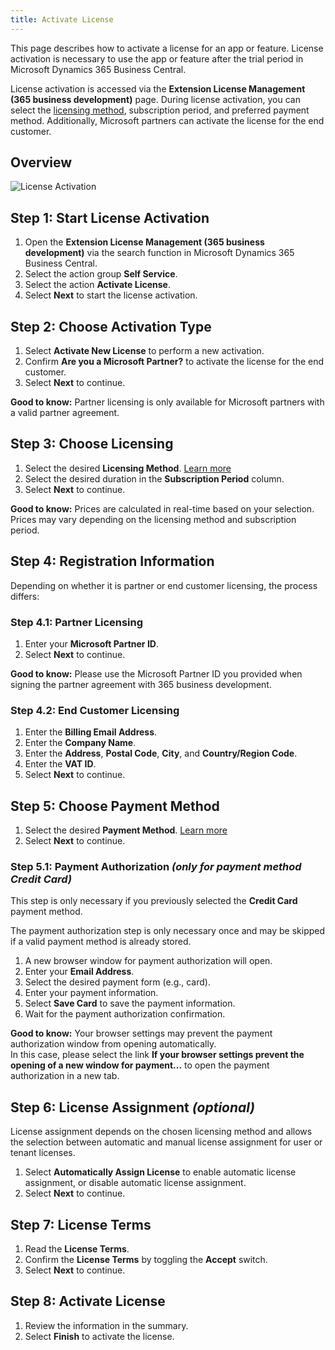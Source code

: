 ```yaml
---
title: Activate License
---
```

This page describes how to activate a license for an app or feature. License activation is necessary to use the app or feature after the trial period in Microsoft Dynamics 365 Business Central.

License activation is accessed via the **Extension License Management (365 business development)** page. During license activation, you can select the [licensing method](../license-methods.md), subscription period, and preferred payment method. Additionally, Microsoft partners can activate the license for the end customer.

## Overview

![License Activation](/assets/images/licensing/a6010fc6-0a9e-4b33-88cf-d833aac21077.gif)

## Step 1: Start License Activation

1. Open the **Extension License Management (365 business development)** via the search function in Microsoft Dynamics 365 Business Central.
2. Select the action group **Self Service**.
3. Select the action **Activate License**.
4. Select **Next** to start the license activation.

## Step 2: Choose Activation Type

1. Select **Activate New License** to perform a new activation.
2. Confirm **Are you a Microsoft Partner?** to activate the license for the end customer.
3. Select **Next** to continue.

<div class="alert alert-notice">
    <i class="fa-light fa-hand-point-up fa-lg" style="--fa-secondary-color: #FF0000; --fa-primary-color: #111111; --fa-secondary-opacity: 0.7"></i> <strong>Good to know:</strong> Partner licensing is only available for Microsoft partners with a valid partner agreement.
</div>

## Step 3: Choose Licensing

1. Select the desired **Licensing Method**.
   [Learn more](../license-methods.md)
2. Select the desired duration in the **Subscription Period** column.
3. Select **Next** to continue.

<div class="alert alert-notice">
    <i class="fa-light fa-hand-point-up fa-lg" style="--fa-secondary-color: #FF0000; --fa-primary-color: #111111; --fa-secondary-opacity: 0.7"></i> <strong>Good to know:</strong> Prices are calculated in real-time based on your selection. Prices may vary depending on the licensing method and subscription period.
</div>

## Step 4: Registration Information

Depending on whether it is partner or end customer licensing, the process differs:

### Step 4.1: Partner Licensing

1. Enter your **Microsoft Partner ID**.
2. Select **Next** to continue.

<div class="alert alert-notice">
    <i class="fa-light fa-hand-point-up fa-lg" style="--fa-secondary-color: #FF0000; --fa-primary-color: #111111; --fa-secondary-opacity: 0.7"></i> <strong>Good to know:</strong> Please use the Microsoft Partner ID you provided when signing the partner agreement with 365 business development.
</div>

### Step 4.2: End Customer Licensing

1. Enter the **Billing Email Address**.
2. Enter the **Company Name**.
3. Enter the **Address**, **Postal Code**, **City**, and **Country/Region Code**.
4. Enter the **VAT ID**.
5. Select **Next** to continue.

## Step 5: Choose Payment Method

1. Select the desired **Payment Method**.
   [Learn more](../invoicing/payment.md)
2. Select **Next** to continue.

### Step 5.1: Payment Authorization _(only for payment method **Credit Card**)_

This step is only necessary if you previously selected the **Credit Card** payment method.

<div class="alert alert-info">
    <i class="fa-duotone fa-thin fa-lightbulb fa-lg" style="--fa-secondary-color: #00b7c3; --fa-primary-color: #111111;"></i> The payment authorization step is only necessary once and may be skipped if a valid payment method is already stored.
</div>

1. A new browser window for payment authorization will open.
2. Enter your **Email Address**.
3. Select the desired payment form (e.g., card).
4. Enter your payment information.
5. Select **Save Card** to save the payment information.
6. Wait for the payment authorization confirmation.

<div class="alert alert-notice">
    <i class="fa-light fa-hand-point-up fa-lg" style="--fa-secondary-color: #FF0000; --fa-primary-color: #111111; --fa-secondary-opacity: 0.7"></i> <strong>Good to know:</strong> Your browser settings may prevent the payment authorization window from opening automatically.<br>
    In this case, please select the link <strong>If your browser settings prevent the opening of a new window for payment...</strong> to open the payment authorization in a new tab.
</div>

## Step 6: License Assignment _(optional)_

License assignment depends on the chosen licensing method and allows the selection between automatic and manual license assignment for user or tenant licenses.

1. Select **Automatically Assign License** to enable automatic license assignment, or disable automatic license assignment.
2. Select **Next** to continue.

## Step 7: License Terms

1. Read the **License Terms**.
2. Confirm the **License Terms** by toggling the **Accept** switch.
3. Select **Next** to continue.

## Step 8: Activate License

1. Review the information in the summary.
2. Select **Finish** to activate the license.